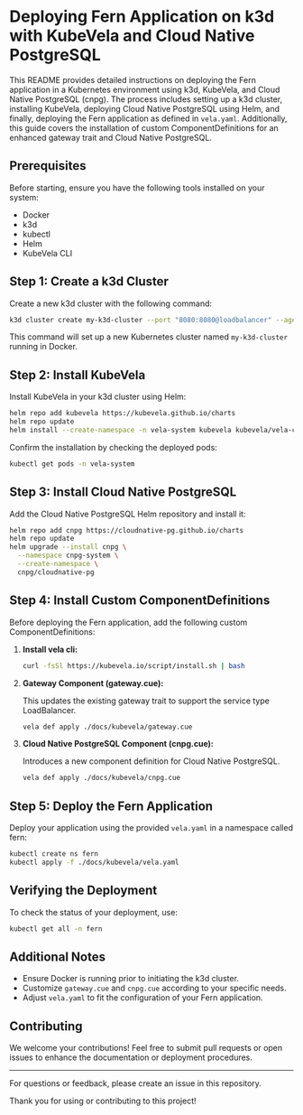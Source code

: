 
# Deploying Fern Application on k3d with KubeVela and Cloud Native PostgreSQL

This README provides detailed instructions on deploying the Fern application in a Kubernetes environment using k3d, KubeVela, and Cloud Native PostgreSQL (cnpg). The process includes setting up a k3d cluster, installing KubeVela, deploying Cloud Native PostgreSQL using Helm, and finally, deploying the Fern application as defined in `vela.yaml`. Additionally, this guide covers the installation of custom ComponentDefinitions for an enhanced gateway trait and Cloud Native PostgreSQL.

## Prerequisites

Before starting, ensure you have the following tools installed on your system:

- Docker
- k3d
- kubectl
- Helm
- KubeVela CLI

## Step 1: Create a k3d Cluster

Create a new k3d cluster with the following command:

```bash
k3d cluster create my-k3d-cluster --port "8080:8080@loadbalancer" --agents 3
```

This command will set up a new Kubernetes cluster named `my-k3d-cluster` running in Docker.

## Step 2: Install KubeVela

Install KubeVela in your k3d cluster using Helm:

```bash
helm repo add kubevela https://kubevela.github.io/charts
helm repo update
helm install --create-namespace -n vela-system kubevela kubevela/vela-core --wait
```

Confirm the installation by checking the deployed pods:

```bash
kubectl get pods -n vela-system
```

## Step 3: Install Cloud Native PostgreSQL

Add the Cloud Native PostgreSQL Helm repository and install it:

```bash
helm repo add cnpg https://cloudnative-pg.github.io/charts
helm repo update
helm upgrade --install cnpg \
  --namespace cnpg-system \
  --create-namespace \
  cnpg/cloudnative-pg
```

## Step 4: Install Custom ComponentDefinitions

Before deploying the Fern application, add the following custom ComponentDefinitions:

1. **Install vela cli:**
  
   ```bash
   curl -fsSl https://kubevela.io/script/install.sh | bash
   ```

1. **Gateway Component (gateway.cue):**
   
   This updates the existing gateway trait to support the service type LoadBalancer.

   ```bash
   vela def apply ./docs/kubevela/gateway.cue
   ```

2. **Cloud Native PostgreSQL Component (cnpg.cue):**
   
   Introduces a new component definition for Cloud Native PostgreSQL.

   ```bash
   vela def apply ./docs/kubevela/cnpg.cue
   ```

## Step 5: Deploy the Fern Application

Deploy your application using the provided `vela.yaml` in a namespace called fern:

```bash
kubectl create ns fern
kubectl apply -f ./docs/kubevela/vela.yaml
```

## Verifying the Deployment

To check the status of your deployment, use:

```bash
kubectl get all -n fern
```

## Additional Notes

- Ensure Docker is running prior to initiating the k3d cluster.
- Customize `gateway.cue` and `cnpg.cue` according to your specific needs.
- Adjust `vela.yaml` to fit the configuration of your Fern application.

## Contributing

We welcome your contributions! Feel free to submit pull requests or open issues to enhance the documentation or deployment procedures.

---

For questions or feedback, please create an issue in this repository.

Thank you for using or contributing to this project!

